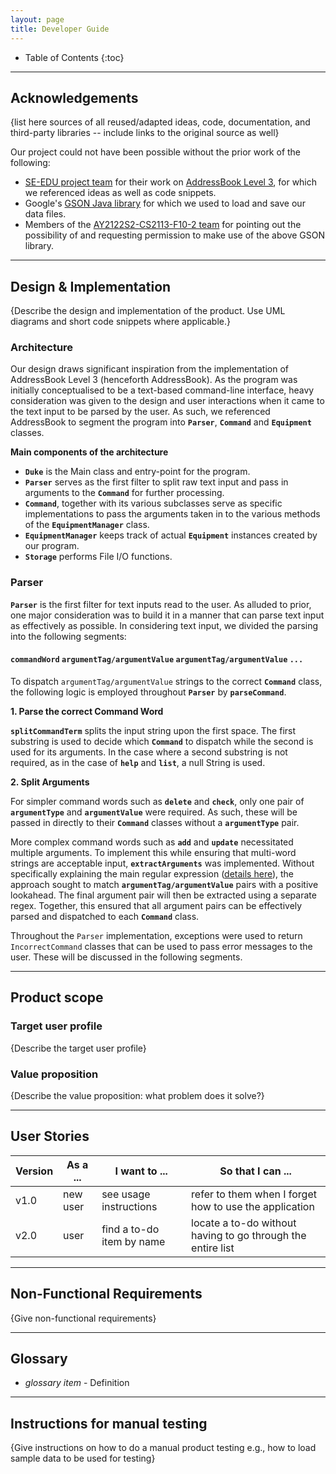```yaml
---
layout: page
title: Developer Guide
---
```

* Table of Contents
  {:toc}

--------------------------------------------------------------------------------------------------------------------
## Acknowledgements

{list here sources of all reused/adapted ideas, code, documentation, and third-party libraries -- include links to the original source as well}

Our project could not have been possible without the prior work of the following:

- [SE-EDU project team](https://se-education.org/docs/team.html) for their work on [AddressBook Level 3](https://github.com/se-edu/addressbook-level3), for which we referenced ideas as well as code snippets.
- Google's [GSON Java library](https://github.com/google/gson) for which we used to load and save our data files.
- Members of the [AY2122S2-CS2113-F10-2 team](https://github.com/nus-cs2113-AY2122S2) for pointing out the possibility of and requesting permission to make use of the above GSON library.  

--------------------------------------------------------------------------------------------------------------------
## Design & Implementation

{Describe the design and implementation of the product. Use UML diagrams and short code snippets where applicable.}

### Architecture

Our design draws significant inspiration from the implementation of AddressBook Level 3 (henceforth AddressBook). 
As the program was initially conceptualised to be a text-based command-line interface, heavy consideration was given
to the design and user interactions when it came to the text input to be parsed by the user. 
As such, we referenced AddressBook to segment the program into **`Parser`**, **`Command`** and **`Equipment`** classes.

**Main components of the architecture**

- **`Duke`** is the Main class and entry-point for the program. 
- **`Parser`** serves as the first filter to split raw text input and pass in arguments to the **`Command`** for further processing.
- **`Command`**, together with its various subclasses serve as specific implementations to pass the arguments taken in to the various methods of the **`EquipmentManager`** class.
- **`EquipmentManager`** keeps track of actual **`Equipment`** instances created by our program.
- **`Storage`** performs File I/O functions.

### Parser

**`Parser`** is the first filter for text inputs read to the user. 
As alluded to prior, one major consideration was to build it in a manner that can parse text input as effectively as possible. In considering text input, we divided the parsing into the following segments:

#### `commandWord` `argumentTag/argumentValue` `argumentTag/argumentValue` `...`

To dispatch `argumentTag/argumentValue` strings to the correct **`Command`** class, the following logic is employed throughout **`Parser`** by **`parseCommand`**.

**1. Parse the correct Command Word**

**`splitCommandTerm`** splits the input string upon the first space. 
The first substring is used to decide which **`Command`** to dispatch while the second is used for its arguments.
In the case where a second substring is not required, as in the case of **`help`** and **`list`**, a null String is used.

**2. Split Arguments**

For simpler command words such as **`delete`** and **`check`**, only one pair of **`argumentType`** and **`argumentValue`** were required. 
As such, these will be passed in directly to their **`Command`** classes without a **`argumentType`** pair.

More complex command words such as **`add`** and **`update`** necessitated multiple arguments.
To implement this while ensuring that multi-word strings are acceptable input, **`extractArguments`** was implemented. 
Without specifically explaining the main regular expression ([details here](https://regex101.com/r/gwjHWD/3)), the approach sought to match **`argumentTag/argumentValue`** pairs with a positive lookahead. 
The final argument pair will then be extracted using a separate regex. 
Together, this ensured that all argument pairs can be effectively parsed and dispatched to each **`Command`** class.

Throughout the `Parser` implementation, exceptions were used to return `IncorrectCommand` classes that can be used to pass error messages to the user. These will be discussed in the following segments.

--------------------------------------------------------------------------------------------------------------------
## Product scope
### Target user profile

{Describe the target user profile}

### Value proposition

{Describe the value proposition: what problem does it solve?}

--------------------------------------------------------------------------------------------------------------------
## User Stories

|Version| As a ... | I want to ... | So that I can ...|
|--------|----------|---------------|------------------|
|v1.0|new user|see usage instructions|refer to them when I forget how to use the application|
|v2.0|user|find a to-do item by name|locate a to-do without having to go through the entire list|

--------------------------------------------------------------------------------------------------------------------
## Non-Functional Requirements

{Give non-functional requirements}

--------------------------------------------------------------------------------------------------------------------
## Glossary

* *glossary item* - Definition

--------------------------------------------------------------------------------------------------------------------
## Instructions for manual testing

{Give instructions on how to do a manual product testing e.g., how to load sample data to be used for testing}
